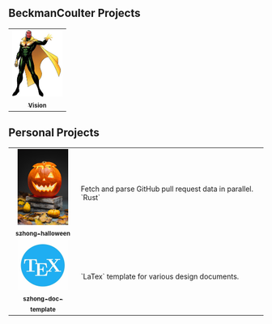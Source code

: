 ## BeckmanCoulter Projects

<table>
  <tr>
    <td align="center"><a href="https://github.com/BeclsAutomation/NGSPrepCustomerPortalUI" target="_blank"><img src="img/vision.jpeg" width="100px;" alt=""/><br /><sub><b>Vision</b></sub></a></td>
  </tr>
</table>

## Personal Projects

<table>
  <tr>
    <td align="center"><a href="https://github.com/BeclsUser/szhong-halloween" target="_blank"><img src="img/halloween.jpeg" width="100px;" alt=""/><br /><sub><b>szhong-halloween</b></sub></a></td>
    <td>Fetch and parse GitHub pull request data in parallel. `Rust`</td>
  </tr>
  <tr>
    <td align="center"><a href="https://github.com/BeclsUser/szhong-doc-template" target="_blank"><img src="img/szhong-doc-template.jpg" width="100px;" alt=""/><br /><sub><b>szhong-doc-template</b></sub></a></td>
    <td>`LaTex` template for various design documents.</td>
  </tr>
</table>
